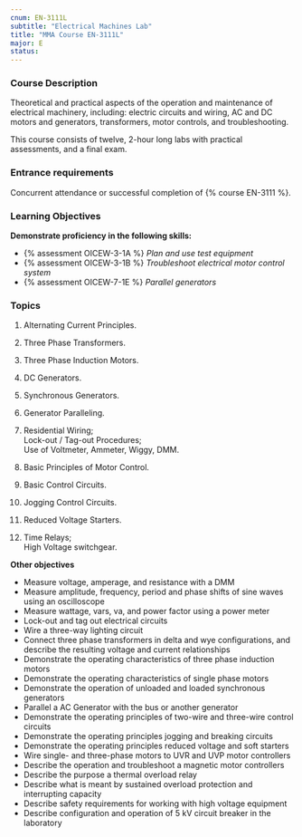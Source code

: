 ```yaml
---
cnum: EN-3111L
subtitle: "Electrical Machines Lab"
title: "MMA Course EN-3111L"
major: E
status: 
---
```


### Course Description

Theoretical and practical aspects of the operation and maintenance of electrical machinery, including: electric circuits and wiring, AC and DC motors and generators, transformers, motor controls, and troubleshooting.

This course consists of twelve, 2-hour long labs with practical assessments, and a final exam.

### Entrance requirements

Concurrent attendance or successful completion of {% course EN-3111 %}.

### Learning Objectives


**Demonstrate proficiency in the following skills:**

* {% assessment OICEW-3-1A %} *Plan and use test equipment*
* {% assessment OICEW-3-1B %} *Troubleshoot electrical motor control system*
* {% assessment OICEW-7-1E %} *Parallel generators*

### Topics

1. Alternating Current Principles.
2. Three Phase Transformers.
3. Three Phase Induction Motors.
4. DC Generators.
5. Synchronous Generators.
6. Generator Paralleling.


1. Residential Wiring;   
Lock-out / Tag-out Procedures;   
Use of Voltmeter, Ammeter, Wiggy, DMM.    
2. Basic Principles of Motor Control.
3. Basic Control Circuits. 
4. Jogging Control Circuits.
5. Reduced Voltage Starters.
6. Time Relays;    
High Voltage switchgear.



**Other objectives**


* Measure voltage, amperage, and resistance with a DMM
* Measure amplitude, frequency, period and phase shifts of sine waves using an oscilloscope
* Measure wattage, vars, va, and power factor using a power meter
* Lock-out and tag out electrical circuits
* Wire a three-way lighting circuit
* Connect three phase transformers in delta and wye configurations, and describe the resulting voltage and current relationships
* Demonstrate the operating characteristics of three phase induction motors
* Demonstrate the operating characteristics of single phase motors
* Demonstrate the operation of unloaded and loaded synchronous generators
* Parallel a AC Generator with the bus or another generator
* Demonstrate the operating principles of two-wire and three-wire control circuits
* Demonstrate the operating principles jogging and breaking circuits
* Demonstrate the operating principles reduced voltage and soft starters
* Wire single- and three-phase motors to UVR and UVP motor controllers
* Describe the operation and troubleshoot a magnetic motor controllers
* Describe the purpose a thermal overload relay
* Describe what is meant by sustained overload protection and interrupting capacity
* Describe safety requirements for working with high voltage equipment
* Describe configuration and operation of 5 kV circuit breaker in the laboratory




